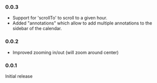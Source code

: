 ### 0.0.3

* Support for 'scrollTo' to scroll to a given hour.
* Added "annotations" which allow to add multiple annotations to the sidebar of the calendar.

### 0.0.2

* Improved zooming in/out (will zoom around center)

### 0.0.1

Initial release
